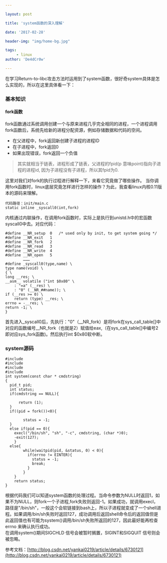 ```yaml
---

layout: post

title: 'system函数的深入理解'

date: '2017-02-28'

header-img: "img/home-bg.jpg"

tags:
     - linux
author: 'De4dCr0w'

---
```


<!-- more -->

在学习Return-to-libc攻击方法时运用到了system函数，很好奇system具体是怎么实现的，所以在这里具体看一下：  
### 基本知识 ###
#### fork函数 ####
fork函数通过系统调用创建一个与原来进程几乎完全相同的进程，一个进程调用fork函数后，系统先给新的进程分配资源，例如存储数据和代码的空间。  
* 在父进程中，fork返回新创建子进程的进程ID  
* 在子进程中，fork返回0  
* 如果出现错误，fork返回一个负值  

>其实就相当于链表，进程形成了链表，父进程的fpid(p 意味point)指向子进程的进程id, 因为子进程没有子进程，所以其fpid为0.

这里对我们对fork的执行过程进行解释一下，来看它究竟做了哪些操作。
当你调用fork函数时，linux底层究竟怎样进行怎样的操作？为此，我查看linux内核0.11版本的源码来理解。  
  
	代码路径：init/main.c
	static inline _syscall0(int,fork)

内核通过内联操作，在调用fork函数时，实际上是执行到unistd.h中的宏函数syscall0中去。对应代码：

	#define __NR_setup	0	/* used only by init, to get system going */
	#define __NR_exit	1
	#define __NR_fork	2
	#define __NR_read	3
	#define __NR_write	4
	#define __NR_open	5
			………
	#define _syscall0(type,name) \
	type name(void) \
	{ \
	long __res; \
	__asm__ volatile ("int $0x80" \
		: "=a" (__res) \
		: "0" (__NR_##name)); \
	if (__res >= 0) \
		return (type) __res; \
	errno = -__res; \
	return -1; \
	}
首先进入_syscall0后，先执行："0"（__NR_fork）是将fork在sys_call_table[]中对应的函数编号__NR_fork（也就是2）赋值给eax,（在sys_call_table[]中编号2即对应sys_fork函数)。然后执行int $0x80软中断。

### system源码 ###

	#include
	#include
	#include
	#include
	int system(const char * cmdstring)
	{
	  pid_t pid;
	  int status;
	  if(cmdstring == NULL){
	     
	      return (1);
	  }
	  if((pid = fork())<0){
	
	        status = -1;
	  }
	  else if(pid == 0){
	    execl("/bin/sh", "sh", "-c", cmdstring, (char *)0);
	    -exit(127); 
	    }
	  else{
	        while(waitpid(pid, &status, 0) < 0){
	          if(errno != EINTER){
	            status = -1;
	            break;
	          }
	        }
	    }
	    return status;
	}

根据代码我们可以知道system函数的处理过程。当命令参数为NULL时返回1，如果不为NULL，则fork一个子进程,fork失败则返回-1。如果成功，就调用execl，路径是"/bin/sh"，一般这个会软链接到bash上，所以子进程就变成了一个shell进程。如果调用/bin/sh失败时返回127，成功调用后返回shell命令后的返回值但是此返回值也有可能为system()调用/bin/sh失败所返回的127，因此最好能再检查errno 来确认执行成功。  
在调用system()期间SIGCHLD 信号会被暂时搁置，SIGINT和SIGQUIT 信号则会被忽略。


参考文档：[http://blog.csdn.net/yankai0219/article/details/6730121](http://blog.csdn.net/yankai0219/article/details/6730121)
